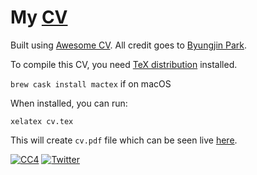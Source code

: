 # My [CV](https://nikitavoloboev.xyz/cv.pdf)

Built using [Awesome CV](https://github.com/posquit0/Awesome-CV). All credit goes to [Byungjin Park](https://github.com/posquit0).

To compile this CV, you need [TeX distribution](https://sourabhbajaj.com/mac-setup/LaTeX/) installed.

`brew cask install mactex` if on macOS

When installed, you can run:

`xelatex cv.tex`

This will create `cv.pdf` file which can be seen live [here](https://nikitavoloboev.xyz/cv.pdf).

[![CC4](https://img.shields.io/badge/license-CC4-0a0a0a.svg?style=flat&colorA=0a0a0a)](https://creativecommons.org/licenses/by/4.0/) [![Twitter](http://bit.ly/nikitatweet)](https://twitter.com/nikitavoloboev)
